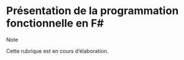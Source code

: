 # <a name="introduction-to-functional-programming-in-f"></a>Présentation de la programmation fonctionnelle en F# #

> [!NOTE]
Cette rubrique est en cours d’élaboration.